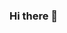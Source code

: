### Hi there 👋

<!--
**snehakatwal/snehakatwal** is a ✨ _special_ ✨ repository because its `README.md` (this file) appears on your GitHub profile.

Here are some ideas to get you started:

- 🔭 I’m currently working on ...
 hardware projects a Sanitary Pad Vending Machine
- 🌱 I’m currently learning ...
 techniques in machine learning, computer vision, and artificial intelligence, with interest in Python-based projects.
- 👯 I’m looking to collaborate on ...
exciting projects related to robotics, electronics, and web development.
- 🤔 I’m looking for help with ...
 exploring new opportunities and challenges in the field of Electronics and Communication Engineering.
- 📫 How to reach me: ...
 LinkedIn (https://www.linkedin.com/in/sneha-katwal/)
- 😄 Pronouns: ...
She/Her
-->
